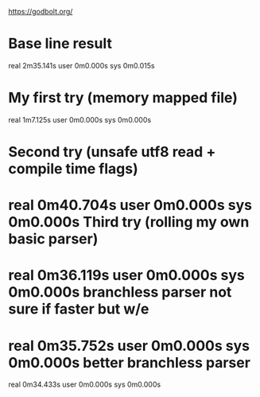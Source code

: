 https://godbolt.org/

Base line result
===============
real    2m35.141s
user    0m0.000s
sys     0m0.015s

My first try (memory mapped file)
============
real    1m7.125s
user    0m0.000s
sys     0m0.000s

Second try (unsafe utf8 read + compile time flags)
============
real    0m40.704s
user    0m0.000s
sys     0m0.000s
Third try (rolling my own basic parser)
===========
real    0m36.119s
user    0m0.000s
sys     0m0.000s
branchless parser not sure if faster but w/e
=========
real    0m35.752s
user    0m0.000s
sys     0m0.000s
better branchless parser
=====
real    0m34.433s
user    0m0.000s
sys     0m0.000s